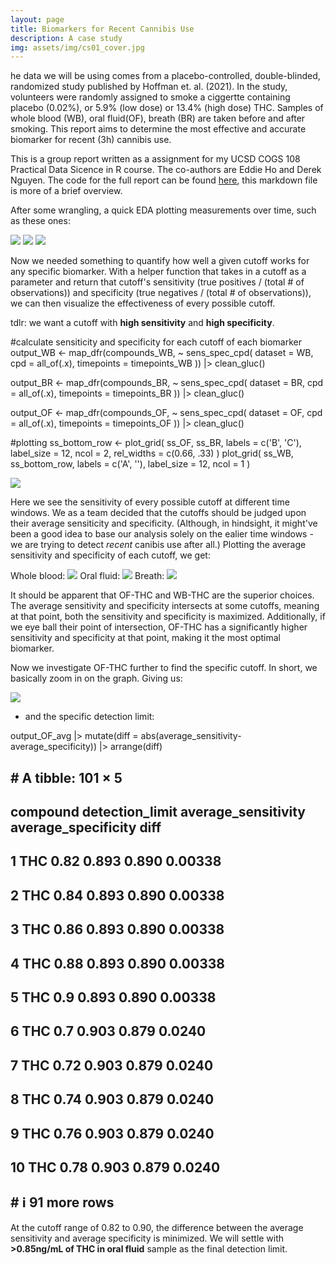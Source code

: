 ```yaml
---
layout: page
title: Biomarkers for Recent Cannibis Use
description: A case study
img: assets/img/cs01_cover.jpg
---
```

he data we will be using comes from a placebo-controlled, double-blinded, randomized study published by Hoffman et. al. (2021). In the study, volunteers were randomly assigned to smoke a ciggertte containing placebo (0.02%), or 5.9% (low dose) or 13.4% (high dose) THC. Samples of whole blood (WB), oral fluid(OF), breath (BR) are taken before and after smoking. This report aims to determine the most effective and accurate biomarker for recent (3h) cannibis use. 

This is a group report written as a assignment for my UCSD COGS 108 Practical Data Sicence in R course. The co-authors are Eddie Ho and Derek Nguyen. The code for the full report can be found [here](https://github.com/zrrainer/cannibis-biomarker-case-study/tree/main), this markdown file is more of a brief overview. 


After some wrangling, a quick EDA plotting measurements over time, such as these ones:

![](_projects\cs01assets\MOVERTcbd.png)
![](_projects\cs01assets\movertcbn.png)
![](_projects\cs01assets\movertTHCCOOH.png)



Now we needed something to quantify how well a given cutoff works for any specific biomarker. With a helper function that takes in a cutoff as a parameter and return that cutoff's sensitivity (true positives / (total # of observations)) and specificity (true negatives / (total # of observations)), we can then visualize the effectiveness of every possible cutoff. 

tdlr: we want a cutoff with **high sensitivity** and **high specificity**. 

<div class="col-sm">
#calculate sensiticity and specificity for each cutoff of each biomarker
output_WB <- map_dfr(compounds_WB,
                     ~ sens_spec_cpd(
                       dataset = WB,
                       cpd = all_of(.x),
                       timepoints =  timepoints_WB
                     )) |> clean_gluc()

output_BR <- map_dfr(compounds_BR, 
                     ~ sens_spec_cpd(
                       dataset = BR,
                       cpd = all_of(.x),
                       timepoints = timepoints_BR
                     ))  |> clean_gluc()

output_OF <- map_dfr(compounds_OF,
                     ~ sens_spec_cpd(
                       dataset = OF,
                       cpd = all_of(.x),
                       timepoints = timepoints_OF
                     ))  |> clean_gluc()

#plotting
ss_bottom_row <-
  plot_grid(
    ss_OF,
    ss_BR,
    labels = c('B', 'C'),
    label_size = 12,
    ncol = 2,
    rel_widths = c(0.66, .33)
  )
plot_grid(
  ss_WB,
  ss_bottom_row,
  labels = c('A', ''),
  label_size = 12,
  ncol = 1
)
</div>

![](_projects\cs01assets\DLvsSS.png)

Here we see the sensitivity of every possible cutoff at different time windows. We as a team decided that the cutoffs should be judged upon their average sensiticity and specificity. (Although, in hindsight, it might've been a good idea to base our analysis solely on the ealier time windows - we are trying to detect *recent* canibis use after all.) Plotting the average sensitivity and specificity of each cutoff, we get:

Whole blood:
![](_projects\cs01assets\avgSS.png)
Oral fluid:
![](_projects\cs01assets\avgSSOF.png)
Breath:
![](_projects\cs01assets\avgSSBR.png)

It should be apparent that OF-THC and WB-THC are the superior choices. The average sensitivity and specificity intersects at some cutoffs, meaning at that point, both the sensitivity and specificity is maximized. Additionally, if we eye ball their point of intersection, OF-THC has a significantly higher sensitivity and specificity at that point, making it the most optimal biomarker. 

Now we investigate OF-THC further to find the specific cutoff. In short, we basically zoom in on the graph. Giving us:

![](_projects\cs01assets\OFTHCzoomed.png)

- and the specific detection limit:

<div class="col-sm">
output_OF_avg |>
  mutate(diff = abs(average_sensitivity-average_specificity)) |>
  arrange(diff)
</div>

  ## # A tibble: 101 × 5
  ##    compound detection_limit average_sensitivity average_specificity    diff
  ##    <chr>              <dbl>               <dbl>               <dbl>   <dbl>
  ##  1 THC                 0.82               0.893               0.890 0.00338
  ##  2 THC                 0.84               0.893               0.890 0.00338
  ##  3 THC                 0.86               0.893               0.890 0.00338
  ##  4 THC                 0.88               0.893               0.890 0.00338
  ##  5 THC                 0.9                0.893               0.890 0.00338
  ##  6 THC                 0.7                0.903               0.879 0.0240 
  ##  7 THC                 0.72               0.903               0.879 0.0240 
  ##  8 THC                 0.74               0.903               0.879 0.0240 
  ##  9 THC                 0.76               0.903               0.879 0.0240 
  ## 10 THC                 0.78               0.903               0.879 0.0240 
  ## # ℹ 91 more rows

  At the cutoff range of 0.82 to 0.90, the difference between the average sensitivity and average specificity is minimized. We will settle with **>0.85ng/mL of THC in oral fluid** sample as the final detection limit. 




